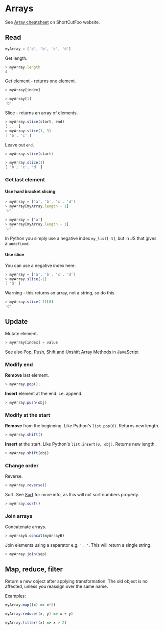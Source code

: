 # Arrays

See [Array cheatsheet](https://www.shortcutfoo.com/app/dojos/javascript-arrays/cheatsheet) on ShortCutFoo website.


## Read

```javascript
myArray = ['a', 'b', 'c', 'd']
```

Get length.

```javascript
> myArray.length
4
```

Get element - returns one element.

```javascript
> myArray[index]

> myArray[1]
'b'
```

Slice - returns an array of elements.

```javascript
> myArray.slice(start, end)
[ ... ]
> myArray.slice(1, 3)
[ 'b', 'c' ]
```

Leave out `end`.

```javascript
> myArray.slice(start)

> myArray.slice(1)
[ 'b', 'c', 'd' ]
```

### Get last element

#### Use hard bracket slicing

```javascript
> myArray = ['a', 'b', 'c', 'd']
> myArray[myArray.length - 1]
'd'

> myArray = ['a']
> myArray[myArray.length - 1]
'a'
```

In Python you simply use a negative index `my_list[-1]`, but in JS that gives a `undefined`.

#### Use slice

You can use a negative index here.

```javascript
> myArray = ['a', 'b', 'c', 'd']
> myArray.slice(-1)
[ 'd' ]
```

Warning - this returns an array, not a string, so do this.

```javascript
> myArray.slice(-1)[0]
'd'
```


## Update

Mutate element.

```javascript
> myArray[index] = value
```

See also [Pop, Push, Shift and Unshift Array Methods in JavaScript](https://alligator.io/js/push-pop-shift-unshift-array-methods/)

### Modify end

**Remove** last element.

```javascript
> myArray.pop();
```

**Insert** element at the end. i.e. append.

```javascript
> myArray.push(obj)
```

### Modify at the start

**Remove** from the beginning. Like Python's `list.pop(0)`. Returns new length.

```javascript
> myArray.shift()
```

**Insert** at the start. Like Python's `list.insert(0, obj)`. Returns new length.

```javascript
> myArray.shift(obj)
```

### Change order

Reverse.

```javascript
> myArray.reverse()
```

Sort. See [Sort](sort.md) for more info, as this will not sort numbers properly.

```javascript
> myArray.sort()
```

### Join arrays

Concatenate arrays.

```javascript
> myArrayA.concat(myArrayB)
```

Join elements using a separator e.g. `', '`. This will return a single string.

```javascript
> myArray.join(sep)
```


## Map, reduce, filter

Return a new object after applying transformation. The old object is no affected, unless you reassign over the same name.

Examples:

```javascript
myArray.map((x) => x*2)
```

```javascript
myArray.reduce((x, y) => x + y)
```

```javascript
myArray.filter((x) => x > 2)
```
